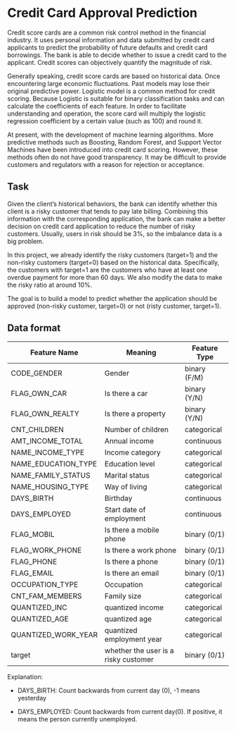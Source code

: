 # Credit Card Approval Prediction

Credit score cards are a common risk control method in the financial industry. It uses personal information and data submitted by credit card applicants to predict the probability of future defaults and credit card borrowings. The bank is able to decide whether to issue a credit card to the applicant. Credit scores can objectively quantify the magnitude of risk.

Generally speaking, credit score cards are based on historical data. Once encountering large economic fluctuations. Past models may lose their original predictive power. Logistic model is a common method for credit scoring. Because Logistic is suitable for binary classification tasks and can calculate the coefficients of each feature. In order to facilitate understanding and operation, the score card will multiply the logistic regression coefficient by a certain value (such as 100) and round it.

At present, with the development of machine learning algorithms. More predictive methods such as Boosting, Random Forest, and Support Vector Machines have been introduced into credit card scoring. However, these methods often do not have good transparency. It may be difficult to provide customers and regulators with a reason for rejection or acceptance.


## Task

Given the client’s historical behaviors, the bank can identify whether this client is a risky customer that tends to pay late billing. Combining this information with the corresponding application, the bank can make a better decision on credit card application to reduce the number of risky customers. Usually, users in risk should be 3%, so the imbalance data is a big problem. 

In this project, we already identify the risky customers (target=1) and the non-risky customers (target=0) based on the historical data. Specifically, the customers with target=1 are the customers who have at least one overdue payment for more than 60 days. We also modify the data to make the risky ratio at around 10%.

The goal is to build a model to predict whether the application should be approved (non-risky customer, target=0) or not (risty customer, target=1).


## Data format
| Feature Name        | Meaning                  | Feature Type             |
| ------------------- | ------------------------ |  ----------------------- |  
| CODE_GENDER         | Gender                   | binary (F/M)             |
| FLAG_OWN_CAR        | Is there a car           | binary (Y/N)             |
| FLAG_OWN_REALTY     | Is there a property      | binary (Y/N)             | 
| CNT_CHILDREN        | Number of children       | categorical              |
| AMT_INCOME_TOTAL    | Annual income            | continuous               |
| NAME_INCOME_TYPE    | Income category          | categorical              | 
| NAME_EDUCATION_TYPE | Education level          | categorical              |  
| NAME_FAMILY_STATUS  | Marital status           | categorical              | 
| NAME_HOUSING_TYPE   | Way of living            | categorical              | 
| DAYS_BIRTH          | Birthday                 | continuous               |
| DAYS_EMPLOYED       | Start date of employment | continuous               |
| FLAG_MOBIL          | Is there a mobile phone  | binary (0/1)             |
| FLAG_WORK_PHONE     | Is there a work phone    | binary (0/1)             |
| FLAG_PHONE          | Is there a phone         | binary (0/1)             |
| FLAG_EMAIL          | Is there an email        | binary (0/1)             |
| OCCUPATION_TYPE     | Occupation               | categorical              |
| CNT_FAM_MEMBERS     | Family size              | categorical              |
| QUANTIZED_INC       | quantized income         | categorical              |
| QUANTIZED_AGE       | quantized age            | categorical              |
| QUANTIZED_WORK_YEAR | quantized employment year| categorical              |
| target              | whether the user is a risky customer | binary (0/1)             |


Explanation:
- DAYS_BIRTH: Count backwards from current day (0), -1 means yesterday

- DAYS_EMPLOYED: Count backwards from current day(0). If positive, it means the person currently unemployed.